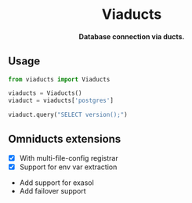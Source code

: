 <h1 align='center'>
    Viaducts
</h1>
<h4 align='center'>
    Database connection via ducts.
</h4>

## Usage

```python
from viaducts import Viaducts

viaducts = Viaducts()
viaduct = viaducts['postgres']

viaduct.query("SELECT version();")
```

## Omniducts extensions

- [X] With multi-file-config registrar
- [X] Support for env var extraction
- Add support for exasol
- Add failover support
